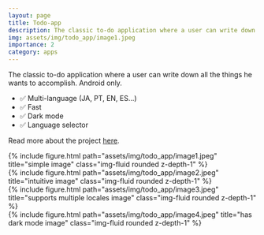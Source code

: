 ```yaml
---
layout: page
title: Todo-app
description: The classic to-do application where a user can write down all the things he wants to accomplish. Android only.
img: assets/img/todo_app/image1.jpeg
importance: 2
category: apps
---
```


The classic to-do application where a user can write down all the things he wants to accomplish. Android only.

<ul>
    <li>✅ Multi-language (JA, PT, EN, ES...)</li>
    <li>✅ Fast</li>
    <li>✅ Dark mode</li>
    <li>✅ Language selector</li>
</ul>

Read more about the project <a href="https://github.com/samuel-s-marques/todo-app#readme">here</a>.


<div class="row">
    <div class="col-sm mt-3 mt-md-0">
        {% include figure.html path="assets/img/todo_app/image1.jpeg" title="simple image" class="img-fluid rounded z-depth-1" %}
    </div>
    <div class="col-sm mt-3 mt-md-0">
        {% include figure.html path="assets/img/todo_app/image2.jpeg" title="intuitive image" class="img-fluid rounded z-depth-1" %}
    </div>
    <div class="col-sm mt-3 mt-md-0">
        {% include figure.html path="assets/img/todo_app/image3.jpeg" title="supports multiple locales image" class="img-fluid rounded z-depth-1" %}
    </div>
    <div class="col-sm mt-3 mt-md-0">
        {% include figure.html path="assets/img/todo_app/image4.jpeg" title="has dark mode image" class="img-fluid rounded z-depth-1" %}
    </div>
</div>